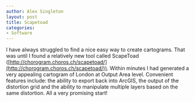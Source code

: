 ```yaml
---
author: Alex Singleton
layout: post
title: Scapetoad
categories:
- Software
---
```


I have always struggled to find a nice easy way to create cartograms. That was until I found a relatively new tool called ScapeToad ([http://chorogram.choros.ch/scapetoad/](http://chorogram.choros.ch/scapetoad/)).  Within minutes I had generated a very appealing cartogram of London at Output Area level. Convenient features include: the ability to export back into ArcGIS, the output of the distortion grid and the ability to manipulate multiple layers based on the same distortion. All a very promising start!

